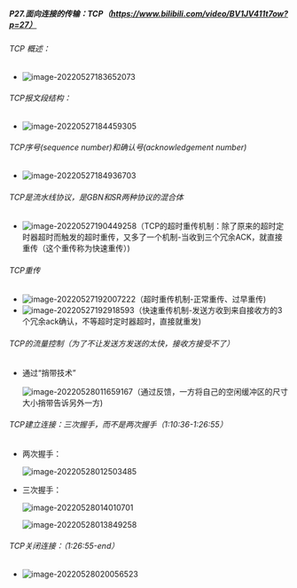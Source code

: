 ##### P27.面向连接的传输：TCP（https://www.bilibili.com/video/BV1JV411t7ow?p=27）

###### TCP 概述：

- ![image-20220527183652073](C:\Users\呵\AppData\Roaming\Typora\typora-user-images\image-20220527183652073.png)

###### TCP报文段结构：

- ![image-20220527184459305](C:\Users\呵\AppData\Roaming\Typora\typora-user-images\image-20220527184459305.png)

###### TCP序号(sequence number)和确认号(acknowledgement number)

- ![image-20220527184936703](C:\Users\呵\AppData\Roaming\Typora\typora-user-images\image-20220527184936703.png)

###### TCP是流水线协议，是GBN和SR两种协议的混合体

- ![image-20220527190449258](C:\Users\呵\AppData\Roaming\Typora\typora-user-images\image-20220527190449258.png)（TCP的超时重传机制：除了原来的超时定时器超时而触发的超时重传，又多了一个机制-当收到三个冗余ACK，就直接重传（这个重传称为快速重传）)

###### TCP重传

- ![image-20220527192007222](C:\Users\呵\AppData\Roaming\Typora\typora-user-images\image-20220527192007222.png)（超时重传机制-正常重传、过早重传)
- ![image-20220527192918593](C:\Users\呵\AppData\Roaming\Typora\typora-user-images\image-20220527192918593.png)（快速重传机制-发送方收到来自接收方的3个冗余ack确认，不等超时定时器超时，直接就重发)

###### TCP的流量控制（为了不让发送方发送的太快，接收方接受不了）

- 通过“捎带技术”

  ![image-20220528011659167](C:\Users\呵\AppData\Roaming\Typora\typora-user-images\image-20220528011659167.png)（通过反馈，一方将自己的空闲缓冲区的尺寸大小捎带告诉另外一方)

###### TCP建立连接：三次握手，而不是两次握手（1:10:36-1:26:55）

- 两次握手：

  ![image-20220528012503485](C:\Users\呵\AppData\Roaming\Typora\typora-user-images\image-20220528012503485.png)

- 三次握手：

  ![image-20220528014010701](C:\Users\呵\AppData\Roaming\Typora\typora-user-images\image-20220528014010701.png)

  ![image-20220528013849258](C:\Users\呵\AppData\Roaming\Typora\typora-user-images\image-20220528013849258.png)

###### TCP关闭连接：（1:26:55-end）

- ![image-20220528020056523](C:\Users\呵\AppData\Roaming\Typora\typora-user-images\image-20220528020056523.png)



